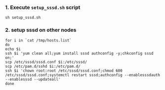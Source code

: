 
### 1. Execute `setup_sssd.sh` script
```
sh setup_sssd.sh
```

### 2. setup sssd on other nodes
```
for i in `cat /tmp/hosts.list`
do 
echo $i
ssh $i 'yum clean all;yum install sssd authconfig -y;chkconfig sssd on;'
scp /etc/sssd/sssd.conf $i:/etc/sssd/
scp /etc/pam.d/sshd $i:/etc/pam.d/
ssh $i 'chown root:root /etc/sssd/sssd.conf;chmod 600 /etc/sssd/sssd.conf;systemctl restart sssd;authconfig --enablesssdauth --enablesssd --updateall'
done
```
